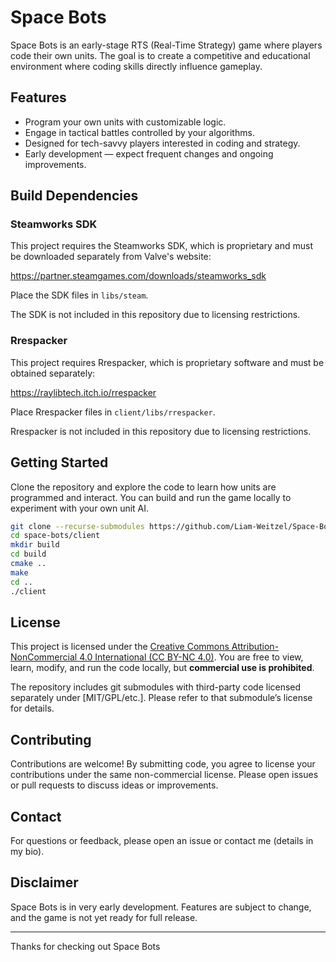 # Space Bots

Space Bots is an early-stage RTS (Real-Time Strategy) game where players code their own units. The goal is to create a competitive and educational environment where coding skills directly influence gameplay.

## Features

- Program your own units with customizable logic.
- Engage in tactical battles controlled by your algorithms.
- Designed for tech-savvy players interested in coding and strategy.
- Early development — expect frequent changes and ongoing improvements.

## Build Dependencies

### Steamworks SDK

This project requires the Steamworks SDK, which is proprietary and must be downloaded separately from Valve's website:

https://partner.steamgames.com/downloads/steamworks_sdk

Place the SDK files in `libs/steam`.

The SDK is not included in this repository due to licensing restrictions.

### Rrespacker

This project requires Rrespacker, which is proprietary software and must be obtained separately:

https://raylibtech.itch.io/rrespacker

Place Rrespacker files in `client/libs/rrespacker`.

Rrespacker is not included in this repository due to licensing restrictions.

## Getting Started

Clone the repository and explore the code to learn how units are programmed and interact. You can build and run the game locally to experiment with your own unit AI.

```bash
git clone --recurse-submodules https://github.com/Liam-Weitzel/Space-Bots.git
cd space-bots/client
mkdir build
cd build
cmake ..
make
cd ..
./client
```

## License

This project is licensed under the [Creative Commons Attribution-NonCommercial 4.0 International (CC BY-NC 4.0)](https://creativecommons.org/licenses/by-nc/4.0/). You are free to view, learn, modify, and run the code locally, but **commercial use is prohibited**.

The repository includes git submodules with third-party code licensed separately under [MIT/GPL/etc.]. Please refer to that submodule’s license for details.

## Contributing

Contributions are welcome! By submitting code, you agree to license your contributions under the same non-commercial license. Please open issues or pull requests to discuss ideas or improvements.

## Contact

For questions or feedback, please open an issue or contact me (details in my bio).

## Disclaimer

Space Bots is in very early development. Features are subject to change, and the game is not yet ready for full release.

---

Thanks for checking out Space Bots

